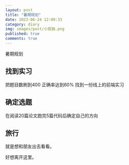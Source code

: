 ```yaml
---
layout: post
title: "暑期规划"
date: 2023-06-24 12:09:33
category: diary
img: images/post/小孤独.png
published: true
comments: true
---
```

暑期规划

<!-- more -->
## 找到实习
把题目数刷到400 正确率达到60%
找到一份线上的前端实习
## 确定选题
在阅读20篇论文跑完5篇代码后确定自己的方向
## 旅行 
就是想和朋友出去看看。  

好想离开这里。



